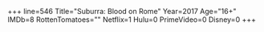 +++
line=546
Title="Suburra: Blood on Rome"
Year=2017
Age="16+"
IMDb=8
RottenTomatoes=""
Netflix=1
Hulu=0
PrimeVideo=0
Disney=0
+++

